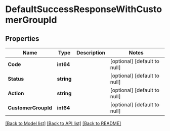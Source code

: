 # DefaultSuccessResponseWithCustomerGroupId

## Properties
Name | Type | Description | Notes
------------ | ------------- | ------------- | -------------
**Code** | **int64** |  | [optional] [default to null]
**Status** | **string** |  | [optional] [default to null]
**Action** | **string** |  | [optional] [default to null]
**CustomerGroupId** | **int64** |  | [optional] [default to null]

[[Back to Model list]](../README.md#documentation-for-models) [[Back to API list]](../README.md#documentation-for-api-endpoints) [[Back to README]](../README.md)

